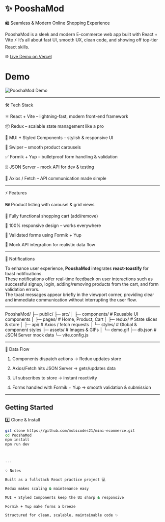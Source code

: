 # ✨ PooshaMod

🛍️ Seamless & Modern Online Shopping Experience

PooshaMod is a sleek and modern E-commerce web app built with React + Vite ⚡️
It’s all about fast UI, smooth UX, clean code, and showing off top-tier React skills.

🌐 [Live Demo on Vercel](https://mini-ecommerce-ikko.vercel.app/)



# Demo

![PooshaMod Demo](./assets/demo.gif)




---

🛠 Tech Stack

⚛️ React + Vite – lightning-fast, modern front-end framework

📦 Redux – scalable state management like a pro

🎨 MUI + Styled Components – stylish & responsive UI

🎠 Swiper – smooth product carousels

✅ Formik + Yup – bulletproof form handling & validation

🗄 JSON Server – mock API for dev & testing

🔗 Axios / Fetch – API communication made simple



---

⚡️ Features

🖼 Product listing with carousel & grid views

🛒 Fully functional shopping cart (add/remove)

📱 100% responsive design – works everywhere

📝 Validated forms using Formik + Yup

🔌 Mock API integration for realistic data flow



---

🔔 Notifications

To enhance user experience, **PooshaMod** integrates **react-toastify** for toast notifications.  
These notifications offer real-time feedback on user interactions such as successful signup, login, adding/removing products from the cart, and form validation errors.  
The toast messages appear briefly in the viewport corner, providing clear and immediate communication without interrupting the user flow.

---

PooshaMod/
├─ public/
├─ src/
│  ├─ components/       # Reusable UI components
│  ├─ pages/            # Home, Product, Cart
│  ├─ redux/            # State slices & store
│  ├─ api/              # Axios / fetch requests
│  └─ styles/           # Global & component styles
├─ assets/               # Images & GIFs
│  └─ demo.gif
├─ db.json               # JSON Server mock data
└─ vite.config.js



---

🔄 Data Flow

1. Components dispatch actions → Redux updates store


2. Axios/Fetch hits JSON Server → gets/updates data


3. UI subscribes to store → instant reactivity


4. Forms handled with Formik + Yup → smooth validation & submission




---

## Getting Started

1️⃣ Clone & Install

```bash
git clone https://github.com/mobicodes21/mini-ecommerce.git
cd PooshaMod
npm install
npm run dev



---

💡 Notes

Built as a fullstack React practice project 💻

Redux makes scaling & maintenance easy

MUI + Styled Components keep the UI sharp & responsive

Formik + Yup make forms a breeze

Structured for clean, scalable, maintainable code ✨
